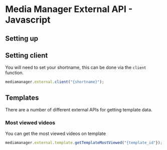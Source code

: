 # Media Manager External API - Javascript

## Setting up

## Setting client

You will need to set your shortname, this can be done via the ``client`` function.

``` javascript
mediamanager.external.client("{shortname}");
```

## Templates

There are a number of different external APIs for getting template data.

### Most viewed videos

You can get the most viewed videos on template

``` javascript
mediamanager.external.template.getTemplateMostViewed("{template_id"});
```